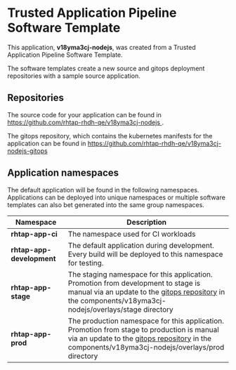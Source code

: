 # Trusted Application Pipeline Software Template

This application, **v18yma3cj-nodejs**, was created from a Trusted Application Pipeline Software Template.

The software templates create a new source and gitops deployment repositories with a sample source application. 

## Repositories

The source code for your application can be found in [https://github.com/rhtap-rhdh-qe/v18yma3cj-nodejs ](https://github.com/rhtap-rhdh-qe/v18yma3cj-nodejs ).
 
The gitops repository, which contains the kubernetes manifests for the application can be found in 
[https://github.com/rhtap-rhdh-qe/v18yma3cj-nodejs-gitops ](https://github.com/rhtap-rhdh-qe/v18yma3cj-nodejs-gitops ) 

## Application namespaces 

The default application will be found in the following namespaces. Applications can be deployed into unique namespaces or multiple software templates can also bet generated into the same group namespaces.  

|  Namespace   |  Description   |  
| -------- | -------- |
| **rhtap-app-ci** | The namespace used for CI workloads |
| **rhtap-app-development** | The default application during development. Every build will be deployed to this namespace for testing. |
| **rhtap-app-stage** | The staging namespace for this application. Promotion from development to stage is manual via an update to the [gitops repository](https://github.com/rhtap-rhdh-qe/v18yma3cj-nodejs-gitops ) in the components/v18yma3cj-nodejs/overlays/stage directory |
| **rhtap-app-prod** | The production namespace for this application. Promotion from stage to production is manual via an update to the [gitops repository](https://github.com/rhtap-rhdh-qe/v18yma3cj-nodejs-gitops ) in the components/v18yma3cj-nodejs/overlays/prod directory |